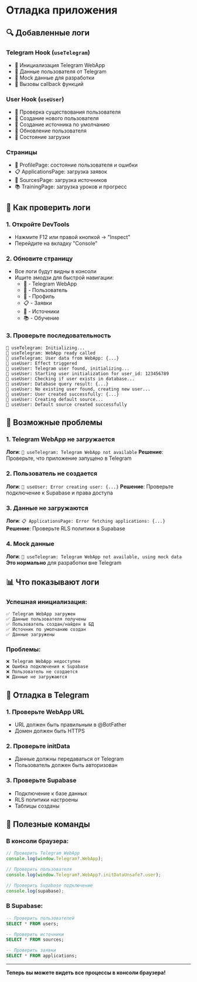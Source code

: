 # Отладка приложения

## 🔍 Добавленные логи

### Telegram Hook (`useTelegram`)
- 🔧 Инициализация Telegram WebApp
- 🔧 Данные пользователя от Telegram
- 🔧 Mock данные для разработки
- 🔧 Вызовы callback функций

### User Hook (`useUser`)
- 👤 Проверка существования пользователя
- 👤 Создание нового пользователя
- 👤 Создание источника по умолчанию
- 👤 Обновление пользователя
- 👤 Состояние загрузки

### Страницы
- 📱 ProfilePage: состояние пользователя и ошибки
- 📋 ApplicationsPage: загрузка заявок
- 🔗 SourcesPage: загрузка источников
- 📚 TrainingPage: загрузка уроков и прогресс

## 🚀 Как проверить логи

### 1. Откройте DevTools
- Нажмите F12 или правой кнопкой → "Inspect"
- Перейдите на вкладку "Console"

### 2. Обновите страницу
- Все логи будут видны в консоли
- Ищите эмодзи для быстрой навигации:
  - 🔧 - Telegram WebApp
  - 👤 - Пользователь
  - 📱 - Профиль
  - 📋 - Заявки
  - 🔗 - Источники
  - 📚 - Обучение

### 3. Проверьте последовательность
```
🔧 useTelegram: Initializing...
🔧 useTelegram: WebApp ready called
🔧 useTelegram: User data from WebApp: {...}
👤 useUser: Effect triggered
👤 useUser: Telegram user found, initializing...
👤 useUser: Starting user initialization for user_id: 123456789
👤 useUser: Checking if user exists in database...
👤 useUser: Database query result: {...}
👤 useUser: No existing user found, creating new user...
👤 useUser: User created successfully: {...}
👤 useUser: Creating default source...
👤 useUser: Default source created successfully
```

## 🐛 Возможные проблемы

### 1. Telegram WebApp не загружается
**Логи**: `🔧 useTelegram: Telegram WebApp not available`
**Решение**: Проверьте, что приложение запущено в Telegram

### 2. Пользователь не создается
**Логи**: `👤 useUser: Error creating user: {...}`
**Решение**: Проверьте подключение к Supabase и права доступа

### 3. Данные не загружаются
**Логи**: `📋 ApplicationsPage: Error fetching applications: {...}`
**Решение**: Проверьте RLS политики в Supabase

### 4. Mock данные
**Логи**: `🔧 useTelegram: Telegram WebApp not available, using mock data`
**Это нормально** для разработки вне Telegram

## 📊 Что показывают логи

### Успешная инициализация:
```
✅ Telegram WebApp загружен
✅ Данные пользователя получены
✅ Пользователь создан/найден в БД
✅ Источник по умолчанию создан
✅ Данные загружены
```

### Проблемы:
```
❌ Telegram WebApp недоступен
❌ Ошибка подключения к Supabase
❌ Пользователь не создается
❌ Данные не загружаются
```

## 🔧 Отладка в Telegram

### 1. Проверьте WebApp URL
- URL должен быть правильным в @BotFather
- Домен должен быть HTTPS

### 2. Проверьте initData
- Данные должны передаваться от Telegram
- Пользователь должен быть авторизован

### 3. Проверьте Supabase
- Подключение к базе данных
- RLS политики настроены
- Таблицы созданы

## 📝 Полезные команды

### В консоли браузера:
```javascript
// Проверить Telegram WebApp
console.log(window.Telegram?.WebApp);

// Проверить пользователя
console.log(window.Telegram?.WebApp?.initDataUnsafe?.user);

// Проверить Supabase подключение
console.log(supabase);
```

### В Supabase:
```sql
-- Проверить пользователей
SELECT * FROM users;

-- Проверить источники
SELECT * FROM sources;

-- Проверить заявки
SELECT * FROM applications;
```

---

**Теперь вы можете видеть все процессы в консоли браузера!**